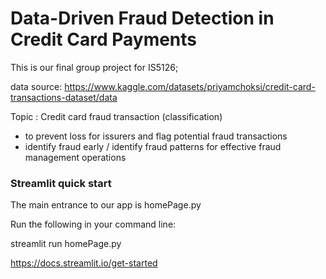 # Data-Driven Fraud Detection in Credit Card Payments

This is our final group project for IS5126;

data source:
https://www.kaggle.com/datasets/priyamchoksi/credit-card-transactions-dataset/data

Topic :
Credit card fraud transaction (classification)
- to prevent loss for issurers and flag potential fraud transactions
- identify fraud early / identify fraud patterns for effective fraud management operations



### Streamlit quick start

The main entrance to our app is homePage.py

Run the following in your command line:

streamlit run homePage.py

https://docs.streamlit.io/get-started
